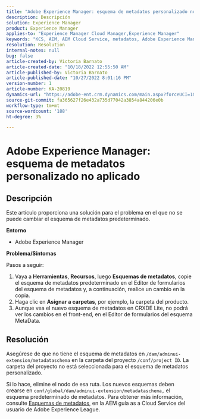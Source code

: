 ```yaml
---
title: "Adobe Experience Manager: esquema de metadatos personalizado no aplicado"
description: Descripción
solution: Experience Manager
product: Experience Manager
applies-to: "Experience Manager Cloud Manager,Experience Manager"
keywords: "KCS, AEM, AEM Cloud Service, metadatos, Adobe Experience Manager"
resolution: Resolution
internal-notes: null
bug: false
article-created-by: Victoria Barnato
article-created-date: "10/18/2022 12:55:50 AM"
article-published-by: Victoria Barnato
article-published-date: "10/27/2022 8:01:16 PM"
version-number: 1
article-number: KA-20819
dynamics-url: "https://adobe-ent.crm.dynamics.com/main.aspx?forceUCI=1&pagetype=entityrecord&etn=knowledgearticle&id=7513fd98-7f4e-ed11-bba2-00224808664b"
source-git-commit: fa365627f26e432a735d77042a3854a844206e0b
workflow-type: tm+mt
source-wordcount: '188'
ht-degree: 3%

---
```


# Adobe Experience Manager: esquema de metadatos personalizado no aplicado

## Descripción


Este artículo proporciona una solución para el problema en el que no se puede cambiar el esquema de metadatos predeterminado.

<b>Entorno</b>

- Adobe Experience Manager


<b>Problema/Síntomas</b>

Pasos a seguir:

1. Vaya a <b>Herramientas</b>, <b>Recursos</b>, luego <b>Esquemas de metadatos</b>, copie el esquema de metadatos predeterminado en el Editor de formularios del esquema de metadatos y, a continuación, realice un cambio en la copia.
2. Haga clic en <b>Asignar a carpetas</b>, por ejemplo, la carpeta del producto.
3. Aunque vea el nuevo esquema de metadatos en CRXDE Lite, no podrá ver los cambios en el front-end, en el Editor de formularios del esquema MetaData.



## Resolución


Asegúrese de que no tiene el esquema de metadatos en `/dam/adminui-extension/metadataschema` en la carpeta del proyecto `/conf/project ID`. La carpeta del proyecto no está seleccionada para el esquema de metadatos personalizado.

Si lo hace, elimine el nodo de esa ruta. Los nuevos esquemas deben crearse en `conf/global/dam/adminui-extension/metadataschema,` el esquema predeterminado de metadatos. Para obtener más información, consulte [Esquemas de metadatos](https://experienceleague.adobe.com/docs/experience-manager-cloud-service/content/assets/manage/metadata-schemas.html), en la AEM guía as a Cloud Service del usuario de Adobe Experience League.
